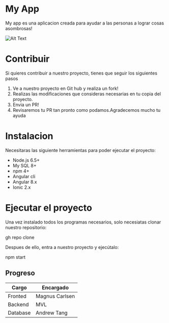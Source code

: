 # My App
 My app es una aplicacion creada para ayudar a las personas a lograr cosas asombrosas!
 
 ![Alt Text](https://preview.redd.it/sk9nb6lgccq31.gif?format=png8&s=4314adede1e763a54cb4b435e3d246da0460d3ae)
 
 # Contribuir
 
 Si quieres contribuir a nuestro proyecto, tienes que seguir los siguientes pasos
 1. Ve a nuestro proyecto en Git hub y realiza un fork!
 2. Realizas las modificaciones que consideras necesarias en tu copia del proyecto.
 3. Envia un PR!
 4. Revisaremos tu PR tan pronto como podamos.Agradecemos mucho tu ayuda
# Instalacion
Necesitaras las siguiente herramientas para poder ejecutar el proyecto:
- Node.js 6.5+
- My SQL 8+
- npm 4+
- Angular cli
- Angular 8.x
- Ionic 2.x  
# Ejecutar el proyecto
Una vez instalado todos los programas necesarios, solo necesiatas clonar nuestro repositorio:

gh repo clone <repo>
 
Despues de ello, entra a nuestro proyecto y ejecútalo:

  npm start

## Progreso
  |Cargo|Encargado|
  |----|-------|
  |Fronted|Magnus Carlsen
  |Backend|MVL|
  |Database|Andrew Tang|
  
  
